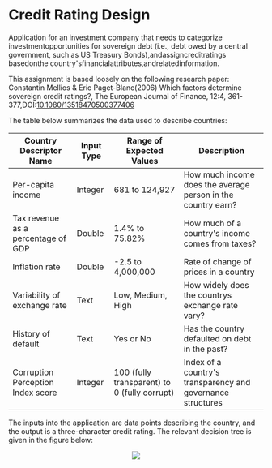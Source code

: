 # Credit Rating Design

Application for an investment company that needs to categorize investmentopportunities for sovereign debt (i.e., debt owed by a central government, such as US Treasury Bonds),andassigncreditratings basedonthe country'sfinancialattributes,andrelatedinformation.

This assignment is based loosely on the following research paper: Constantin Mellios & Eric Paget-Blanc(2006) Which factors determine sovereign credit ratings?, The European Journal of Finance, 12:4, 361-377,DOI:[10.1080/13518470500377406](https://doi.org/10.1080/13518470500377406)

The table below summarizes the data used to describe countries:

| Country Descriptor Name | Input Type | Range of Expected Values | Description |
| --- | --- | --- | --- |
| Per-capita income | Integer | 681 to 124,927 | How much income does the average person in the country earn? |
| Tax revenue as a percentage of GDP | Double | 1.4% to 75.82% | How much of a country's income comes from taxes? |
| Inflation rate | Double | -2.5 to 4,000,000 | Rate of change of prices in a country |
| Variability of exchange rate | Text | Low, Medium, High | How widely does the countrys exchange rate vary? |
| History of default | Text | Yes or No | Has the country defaulted on debt in the past? |
| Corruption Perception Index score | Integer | 100 (fully transparent) to 0 (fully corrupt) | Index of a country's transparency and governance structures |

The inputs into the application are data points describing the country, and the output is a three-character credit rating. The relevant decision tree is given in the figure below:


<p align="center">
<img src="https://user-images.githubusercontent.com/114123232/221914121-ed96a107-884f-4fb7-8c4b-d7d2efb7101f.png"/>
<br />
